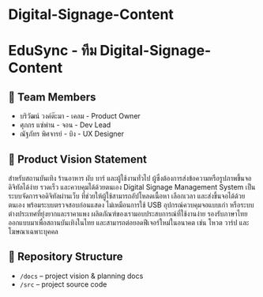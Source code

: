 # Digital-Signage-Content

# EduSync - ทีม Digital-Signage-Content

## 👥 Team Members
- บริวัฒน์ วงค์ต๊ะมา - เคลม - Product Owner
- ศุภกร แซ่พ่าน - จอน - Dev Lead
- ณัฐภัทร พิศจารย์ - บิง - UX Designer


## 🎯 Product Vision Statement
สำหรับสถานบันเทิง ร้านอาหาร ผับ บาร์ และผู้ใช้งานทั่วไป
ผู้ซึ่งต้องการส่งข้อความหรือรูปภาพขึ้นจอดิจิทัลได้ง่าย รวดเร็ว และควบคุมได้ด้วยตนเอง
Digital Signage Management System เป็นระบบจัดการจอดิจิทัลผ่านเว็บ
ที่ช่วยให้ผู้ใช้สามารถอัปโหลดเนื้อหา เลือกเวลา และส่งขึ้นจอได้ด้วยตนเอง พร้อมระบบตรวจสอบก่อนแสดง
ไม่เหมือนการใช้ USB อุปกรณ์ควบคุมจอแบบเก่า หรือระบบต่างประเทศที่ยุ่งยากและราคาแพง
ผลิตภัณฑ์ของเรามอบประสบการณ์ที่ใช้งานง่าย รองรับภาษาไทย ออกแบบมาเพื่อสถานบันเทิงในไทย และสามารถต่อยอดฟีเจอร์ใหม่ในอนาคต เช่น โหวต วาร์ป และโฆษณาเฉพาะบุคคล

## 🔗 Repository Structure
- `/docs` – project vision & planning docs
- `/src` – project source code
